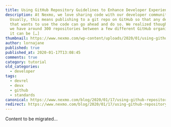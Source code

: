 ```yaml
---
title: Using GitHub Repository Guidelines to Enhance Developer Experience
description: At Nexmo, we love sharing code with our developer communities.
  Usually, this means publishing to a git repo on GitHub so that any developer
  that wants to use the code can go ahead and do so. We realized though that now
  we have around 300 repositories between a few different GitHub organizations,
  it can be […]
thumbnail: https://www.nexmo.com/wp-content/uploads/2020/01/using-github-repository-guidelines-to-enhance-developer-experience.png
author: lornajane
published: true
published_at: 2020-01-17T13:08:45
comments: true
category: tutorial
old_categories:
  - developer
tags:
  - devrel
  - devx
  - github
  - standards
canonical: https://www.nexmo.com/blog/2020/01/17/using-github-repository-guidelines-to-enhance-developer-experience-dr
redirect: https://www.nexmo.com/blog/2020/01/17/using-github-repository-guidelines-to-enhance-developer-experience-dr
---
```

Content to be migrated...